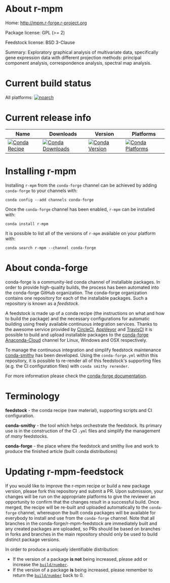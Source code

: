 About r-mpm
===========

Home: http://mpm.r-forge.r-project.org

Package license: GPL (>= 2)

Feedstock license: BSD 3-Clause

Summary: Exploratory graphical analysis of multivariate data, specifically gene expression data with different projection methods: principal component analysis, correspondence analysis, spectral map analysis.



Current build status
====================

All platforms:
[![noarch](https://img.shields.io/circleci/project/github/conda-forge/r-mpm-feedstock/master.svg?label=noarch)](https://circleci.com/gh/conda-forge/r-mpm-feedstock)

Current release info
====================

| Name | Downloads | Version | Platforms |
| --- | --- | --- | --- |
| [![Conda Recipe](https://img.shields.io/badge/recipe-r--mpm-green.svg)](https://anaconda.org/conda-forge/r-mpm) | [![Conda Downloads](https://img.shields.io/conda/dn/conda-forge/r-mpm.svg)](https://anaconda.org/conda-forge/r-mpm) | [![Conda Version](https://img.shields.io/conda/vn/conda-forge/r-mpm.svg)](https://anaconda.org/conda-forge/r-mpm) | [![Conda Platforms](https://img.shields.io/conda/pn/conda-forge/r-mpm.svg)](https://anaconda.org/conda-forge/r-mpm) |

Installing r-mpm
================

Installing `r-mpm` from the `conda-forge` channel can be achieved by adding `conda-forge` to your channels with:

```
conda config --add channels conda-forge
```

Once the `conda-forge` channel has been enabled, `r-mpm` can be installed with:

```
conda install r-mpm
```

It is possible to list all of the versions of `r-mpm` available on your platform with:

```
conda search r-mpm --channel conda-forge
```


About conda-forge
=================

conda-forge is a community-led conda channel of installable packages.
In order to provide high-quality builds, the process has been automated into the
conda-forge GitHub organization. The conda-forge organization contains one repository
for each of the installable packages. Such a repository is known as a *feedstock*.

A feedstock is made up of a conda recipe (the instructions on what and how to build
the package) and the necessary configurations for automatic building using freely
available continuous integration services. Thanks to the awesome service provided by
[CircleCI](https://circleci.com/), [AppVeyor](https://www.appveyor.com/)
and [TravisCI](https://travis-ci.org/) it is possible to build and upload installable
packages to the [conda-forge](https://anaconda.org/conda-forge)
[Anaconda-Cloud](https://anaconda.org/) channel for Linux, Windows and OSX respectively.

To manage the continuous integration and simplify feedstock maintenance
[conda-smithy](https://github.com/conda-forge/conda-smithy) has been developed.
Using the ``conda-forge.yml`` within this repository, it is possible to re-render all of
this feedstock's supporting files (e.g. the CI configuration files) with ``conda smithy rerender``.

For more information please check the [conda-forge documentation](https://conda-forge.org/docs/).

Terminology
===========

**feedstock** - the conda recipe (raw material), supporting scripts and CI configuration.

**conda-smithy** - the tool which helps orchestrate the feedstock.
                   Its primary use is in the construction of the CI ``.yml`` files
                   and simplify the management of *many* feedstocks.

**conda-forge** - the place where the feedstock and smithy live and work to
                  produce the finished article (built conda distributions)


Updating r-mpm-feedstock
========================

If you would like to improve the r-mpm recipe or build a new
package version, please fork this repository and submit a PR. Upon submission,
your changes will be run on the appropriate platforms to give the reviewer an
opportunity to confirm that the changes result in a successful build. Once
merged, the recipe will be re-built and uploaded automatically to the
`conda-forge` channel, whereupon the built conda packages will be available for
everybody to install and use from the `conda-forge` channel.
Note that all branches in the conda-forge/r-mpm-feedstock are
immediately built and any created packages are uploaded, so PRs should be based
on branches in forks and branches in the main repository should only be used to
build distinct package versions.

In order to produce a uniquely identifiable distribution:
 * If the version of a package **is not** being increased, please add or increase
   the [``build/number``](https://conda.io/docs/user-guide/tasks/build-packages/define-metadata.html#build-number-and-string).
 * If the version of a package **is** being increased, please remember to return
   the [``build/number``](https://conda.io/docs/user-guide/tasks/build-packages/define-metadata.html#build-number-and-string)
   back to 0.
